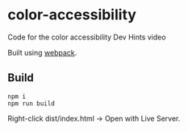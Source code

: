 # color-accessibility
Code for the color accessibility Dev Hints video

Built using [webpack](https://webpack.js.org/guides/getting-started/).

## Build

```
npm i
npm run build
```

Right-click dist/index.html -> Open with Live Server.
